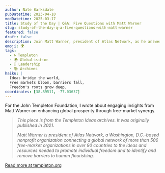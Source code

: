 ```yaml
---
author: Nate Barksdale
pubDatetime: 2023-04-10
modDatetime: 2025-03-17
title: Study of the Day | Q&A: Five Questions with Matt Warner
slug: study-of-the-day-q-a-five-questions-with-matt-warner
featured: false
draft: false
description: Join Matt Warner, president of Atlas Network, as he answers five pivotal questions on promoting global freedom and human flourishing.
emoji: 🌍
tags:
  - 🌀 Templeton
  - 🌍 Globalization
  - 💼 Leadership
  - 📚 Archives
haiku: |
  Ideas bridge the world,  
  Free markets bloom, barriers fall,  
  Freedom's roots grow deep.
coordinates: [38.89511, -77.03637]
---
```


For the John Templeton Foundation, I wrote about engaging insights from Matt Warner on enhancing global prosperity through free-market synergy.

> *This piece is from the Templeton Ideas archives. It was originally published in 2021.*
>
> *Matt Warner is president of Atlas Network, a Washington, D.C.-based nonprofit organization connecting a global network of more than 500 free-market organizations in over 90 countries to the ideas and resources needed to promote individual freedom and to identify and remove barriers to human flourishing.*

[Read more at templeton.org](https://www.templeton.org/news/qa-five-questions-with-matt-warner-2)
